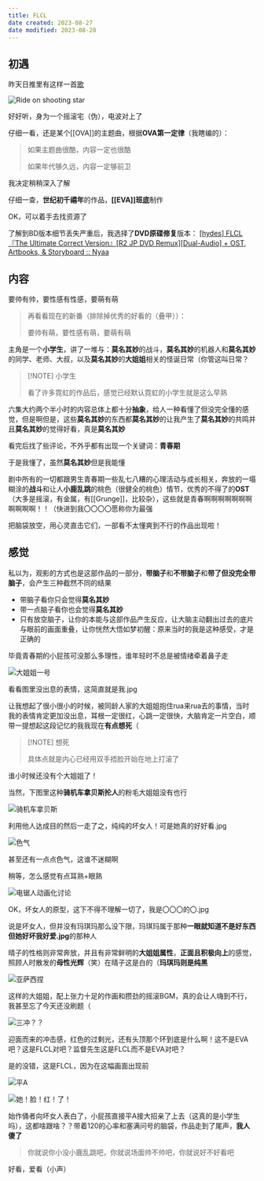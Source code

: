```yaml
---
title: FLCL
date created: 2023-08-27
date modified: 2023-08-28
---
```


## 初遇

昨天日推里有这样一首[歌](https://music.163.com/song?id=26093351)

![Ride on shooting star](https://vercel-proxy.norah1to.com/proxy/raw.githubusercontent.com/NoraH1to/cdn/master/img/20230827143137.png)

好好听，身为一个摇滚宅（伪），电波对上了

仔细一看，还是某个[[OVA]]的主题曲，根据**OVA第一定律**（我瞎编的）：

> 如果主题曲很酷，内容一定也很酷
> 
> 如果年代够久远，内容一定够前卫

我决定稍稍深入了解

仔细一查，**世纪初千禧年**的作品，**[[EVA]]班底**制作

OK，可以着手去找资源了

了解到BD版本细节丢失严重后，我选择了**DVD原碟修复**版本： [[hydes] FLCL『The Ultimate Correct Version』[R2 JP DVD Remux][Dual-Audio] + OST, Artbooks, & Storyboard :: Nyaa](https://nyaa.si/view/1328814)

## 内容

要帅有帅，要性感有性感，要萌有萌

> 再看看现在的新番（排除掉优秀的好看的（叠甲））：
> 
> 要帅有萌，要性感有萌，要萌有萌

主角是一个**小学生**，讲了一堆与：**莫名其妙**的战斗，**莫名其妙**的机器人和**莫名其妙**的同学、老师、大叔，以及**莫名其妙**的**大姐姐**相关的怪诞日常（你管这叫日常？

> [!NOTE] 小学生
> 
> 看了许多霓虹的作品后，感觉已经默认霓虹的小学生就是这么早熟

六集大约两个半小时的内容总体上都十分**抽象**，给人一种看懂了但没完全懂的感觉，但是啊但是，这些**莫名其妙**的东西都**莫名其妙**的让我产生了**莫名其妙**的共鸣并且**莫名其妙**的觉得好看，真是**莫名其妙**

看完后找了些评论，不外乎都有出现一个关键词：**青春期**

于是我懂了，虽然**莫名其妙**但是我能懂

剧中所有的一切都跟男生青春期一些乱七八糟的心理活动与成长相关，奔放的一塌糊涂的**战斗**和让人**小鹿乱跳**的桃色（很健全的桃色）情节，优秀的不得了的**OST**（大多是摇滚，有金属，有[[Grunge]]，比较杂），这些就是青春啊啊啊啊啊啊啊啊啊啊啊！！（快进到我〇〇〇〇愿称你为最强

把脑袋放空，用心灵直击它们，一部看不太懂爽到不行的作品出现啦！
## 感觉

私以为，观影的方式也是这部作品的一部分，**带脑子**和**不带脑子**和**带了但没完全带脑子**，会产生三种截然不同的结果

- 带脑子看你只会觉得**莫名其妙**
- 带一点脑子看你也会觉得**莫名其妙**
- 只有放空脑子，让你的本能与这部作品产生反应，让大脑主动翻出过去的底片与眼前的画面重叠，让你恍然大悟如梦初醒：原来当时的我是这种感受，才是正确的

毕竟青春期的小屁孩可没那么多理性，谁年轻时不总是被情绪牵着鼻子走

![大姐姐一号](https://vercel-proxy.norah1to.com/proxy/raw.githubusercontent.com/NoraH1to/cdn/master/img/20230827153125.png)

看看图里没出息的表情，这简直就是我.jpg

让我想起了很小很小的时候，被同龄人家的大姐姐抱住rua来rua去的事情，当时我的表情肯定更加没出息，耳根一定很红，心跳一定很快，大脑肯定一片空白，顺带一提想起这段记忆的我我现在**有点想死**（

> [!NOTE] 想死
> 
> 具体点就是内心已经用双手捂脸开始在地上打滚了

谁小时候还没有个大姐姐了！

当然，下图里这种**骑机车拿贝斯抡人**的粉毛大姐姐没有也行

![骑机车拿贝斯](https://vercel-proxy.norah1to.com/proxy/raw.githubusercontent.com/NoraH1to/cdn/master/img/20230827153947.png)

利用他人达成目的然后一走了之，纯纯的坏女人！可是她真的好好看.jpg

![色气](https://vercel-proxy.norah1to.com/proxy/raw.githubusercontent.com/NoraH1to/cdn/master/img/20230827155045.png)

甚至还有一点点色气，这谁不迷糊啊

稍等，怎么感觉有点耳熟+眼熟

![电锯人动画化讨论](https://vercel-proxy.norah1to.com/proxy/raw.githubusercontent.com/NoraH1to/cdn/master/img/20230827155947.png)

OK，坏女人的原型，这下不得不理解一切了，我是〇〇〇的〇.jpg

说是坏女人，但并没有玛琪玛那么没下限，玛琪玛属于那种**一眼就知道不是好东西但她好坏我好爱.jpg**的那种人

晴子的性格则非常奔放，并且有非常鲜明的**大姐姐属性**，**正面且积极向上**的感觉，照顾人时散发的**母性光辉**（笑）在晴子这是白的（**玛琪玛则是纯黑**

![亚萨西捏](https://vercel-proxy.norah1to.com/proxy/raw.githubusercontent.com/NoraH1to/cdn/master/img/20230827162238.png)

这样的大姐姐，配上张力十足的作画和攒劲的摇滚BGM，真的会让人嗨到不行，我甚至忘了今天还没刷题（

![三冲？？](https://vercel-proxy.norah1to.com/proxy/raw.githubusercontent.com/NoraH1to/cdn/master/img/20230827162755.png)

迎面而来的冲击感，红色的过剩光，还有头顶那个环到底是什么啊！这不是EVA吧？这是FLCL对吧？监督先生这是FLCL而不是EVA对吧？

是的没错，这是FLCL，因为在这幅画面出现前

![平A](https://vercel-proxy.norah1to.com/proxy/raw.githubusercontent.com/NoraH1to/cdn/master/img/20230827163501.png)

![她！脸！红！了！](https://vercel-proxy.norah1to.com/proxy/raw.githubusercontent.com/NoraH1to/cdn/master/img/20230827163818.png)

始作俑者向坏女人表白了，小屁孩直接平A接大招亲了上去（这真的是小学生吗），这都啥跟啥？？带着120的心率和塞满问号的脑袋，作品走到了尾声，**我人傻了**

> 你就说你小没小鹿乱跳吧，你就说场面帅不帅吧，你就说好不好看吧

好看，爱看（小声）